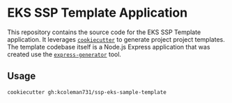 # EKS SSP Template Application 

This repository contains the source code for the EKS SSP Template application. It leverages [`cookiecutter`](https://cookiecutter.readthedocs.io/en/1.7.2/) to generate project project templates. The template codebase itself is a Node.js Express application that was created use the [`express-generator`](https://expressjs.com/en/starter/generator.html) tool. 

## Usage 

```
cookiecutter gh:kcoleman731/ssp-eks-sample-template
```


